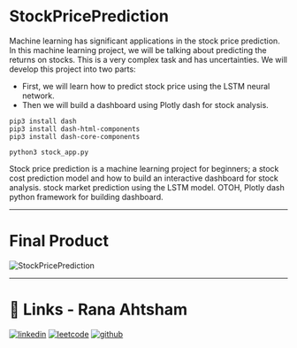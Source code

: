 # StockPricePrediction

Machine learning has significant applications in the stock price prediction. In this machine learning project, we will
be talking about predicting the returns on stocks. This is a very complex task and has uncertainties. We will develop
this project into two parts:

- First, we will learn how to predict stock price using the LSTM neural network.
- Then we will build a dashboard using Plotly dash for stock analysis.

```
pip3 install dash
pip3 install dash-html-components
pip3 install dash-core-components
```

```
python3 stock_app.py
```
Stock price prediction is a machine learning project for beginners; a stock cost prediction model and how to build an interactive dashboard for stock analysis. stock market prediction using the LSTM model. OTOH, Plotly dash python framework for building dashboard.

---
# Final Product

![StockPricePrediction](images/StockPricePrediction.gif)

----
# 🔗 Links - Rana Ahtsham
[![linkedin](https://img.shields.io/badge/linkedin-0A66C2?style=for-the-badge&logo=linkedin&logoColor=white)](https://www.linkedin.com/in/ranahtsham)
[![leetcode](https://img.shields.io/badge/leetcode-1DA1F2?style=for-the-badge&logo=leetcode&logoColor=white)](https://leetcode.com/ranahtsham)
[![github](https://img.shields.io/badge/github-1DA1A0?style=for-the-badge&logo=github&logoColor=white)](https://github.com/ranahtsham)
